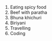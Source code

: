 1. Eating spicy food
  1. Beef with paratha
  2. Bhuna khichuri
  3. Biriyani
2. Travelling
3. Coding
